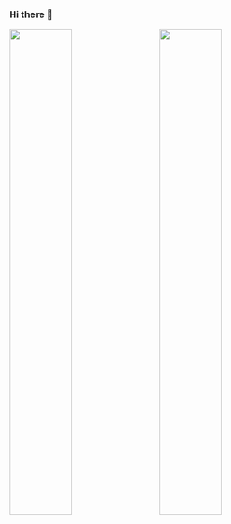 ### Hi there 👋

<img width="47%" align="left" src="https://github-readme-stats.vercel.app/api?username=Myp3a&show_icons=true&theme=dracula&hide_rank=true">
<img width="47%" align="right" src="https://github-readme-stats.vercel.app/api/top-langs/?username=Myp3a&layout=compact&theme=dracula">